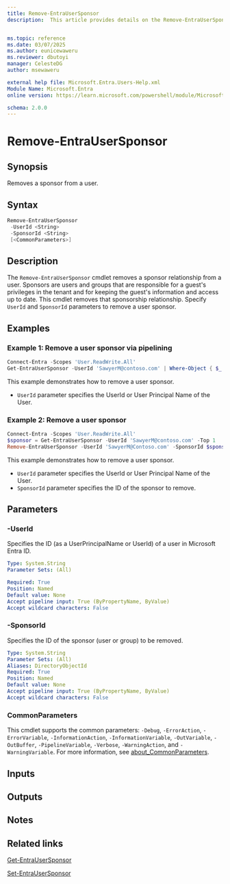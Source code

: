 ```yaml
---
title: Remove-EntraUserSponsor
description:  This article provides details on the Remove-EntraUserSponsor command.


ms.topic: reference
ms.date: 03/07/2025
ms.author: eunicewaweru
ms.reviewer: dbutoyi
manager: CelesteDG
author: msewaweru

external help file: Microsoft.Entra.Users-Help.xml
Module Name: Microsoft.Entra
online version: https://learn.microsoft.com/powershell/module/Microsoft.Entra/Remove-EntraUserSponsor

schema: 2.0.0
---
```


# Remove-EntraUserSponsor

## Synopsis

Removes a sponsor from a user.

## Syntax

```powershell
Remove-EntraUserSponsor
 -UserId <String>
 -SponsorId <String>
 [<CommonParameters>]
```

## Description

The `Remove-EntraUserSponsor` cmdlet removes a sponsor relationship from a user. Sponsors are users and groups that are responsible for a guest's privileges in the tenant and for keeping the guest's information and access up to date. This cmdlet removes that sponsorship relationship. Specify `UserId` and `SponsorId` parameters to remove a user sponsor.

## Examples

### Example 1: Remove a user sponsor via pipelining

```powershell
Connect-Entra -Scopes 'User.ReadWrite.All'
Get-EntraUserSponsor -UserId 'SawyerM@contoso.com' | Where-Object { $_.displayName -eq 'Adele Vance (Fabrikam)' } | Remove-EntraUserSponsor
```

This example demonstrates how to remove a user sponsor.

- `UserId` parameter specifies the UserId or User Principal Name of the User.

### Example 2: Remove a user sponsor

```powershell
Connect-Entra -Scopes 'User.ReadWrite.All'
$sponsor = Get-EntraUserSponsor -UserId 'SawyerM@contoso.com' -Top 1
Remove-EntraUserSponsor -UserId 'SawyerM@Contoso.com' -SponsorId $sponsor.Id
```

This example demonstrates how to remove a user sponsor.

- `UserId` parameter specifies the UserId or User Principal Name of the User.
- `SponsorId` parameter specifies the ID of the sponsor to remove.

## Parameters

### -UserId

Specifies the ID (as a UserPrincipalName or UserId) of a user in Microsoft Entra ID.

```yaml
Type: System.String
Parameter Sets: (All)

Required: True
Position: Named
Default value: None
Accept pipeline input: True (ByPropertyName, ByValue)
Accept wildcard characters: False
```

### -SponsorId

Specifies the ID of the sponsor (user or group) to be removed.

```yaml
Type: System.String
Parameter Sets: (All)
Aliases: DirectoryObjectId
Required: True
Position: Named
Default value: None
Accept pipeline input: True (ByPropertyName, ByValue)
Accept wildcard characters: False
```

### CommonParameters

This cmdlet supports the common parameters: `-Debug`, `-ErrorAction`, `-ErrorVariable`, `-InformationAction`, `-InformationVariable`, `-OutVariable`, `-OutBuffer`, `-PipelineVariable`, `-Verbose`, `-WarningAction`, and `-WarningVariable`. For more information, see [about_CommonParameters](https://go.microsoft.com/fwlink/?LinkID=113216).

## Inputs

## Outputs

## Notes

## Related links

[Get-EntraUserSponsor](Get-EntraUserSponsor.md)

[Set-EntraUserSponsor](Set-EntraUserSponsor.md)
